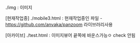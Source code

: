 ./img : 이미지

[현재작업중]
./mobile3.html : 현재작업중인 파일 - https://github.com/anvaka/panzoom 라이브러리사용

[아카이브]
./test.html : 이미지뷰어 끝쪽에 바운스가능ㅇ check 안됨
